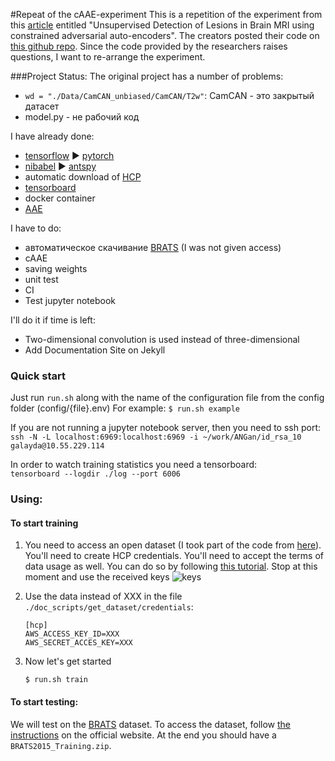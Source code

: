 #Repeat of the cAAE-experiment
This is a repetition of the experiment from this [article](https://arxiv.org/pdf/1806.04972.pdf) 
entitled "Unsupervised Detection of Lesions in Brain MRI using constrained adversarial auto-encoders". 
The creators posted their code on [this github repo](https://github.com/aubreychen9012/cAAE).
Since the code provided by the researchers raises questions, I want to re-arrange the experiment.

###Project Status:
The original project has a number of problems:
* `wd = "./Data/CamCAN_unbiased/CamCAN/T2w"`: CamCAN - это закрытый датасет
* model.py - не рабочий код

I have already done:
* [tensorflow](https://www.tensorflow.org/) :arrow_forward: [pytorch](https://pytorch.org/)
* [nibabel](https://nipy.org/nibabel/) :arrow_forward: [antspy](https://github.com/ANTsX/ANTsPy)
* automatic download of [HCP](http://www.humanconnectomeproject.org/data/)
* [tensorboard](https://www.tensorflow.org/tensorboard)
* docker container
* [AAE](https://github.com/eriklindernoren/PyTorch-GAN)

I have to do:
* автоматическое скачивание [BRATS](https://www.med.upenn.edu/sbia/brats2018/data.html) (I was not given access)
* cAAE
* saving weights
* unit test
* CI
* Test jupyter notebook

I'll do it if time is left:
* Two-dimensional convolution is used instead of three-dimensional
* Add Documentation Site on Jekyll


### Quick start

Just run `run.sh` along with the name of the configuration file from the config folder (config/{file}.env)
For example: `$ run.sh example`

If you are not running a jupyter notebook server, then you need to ssh port:  
    ```
    ssh -N -L localhost:6969:localhost:6969 -i ~/work/ANGan/id_rsa_10 galayda@10.55.229.114
    ```

In order to watch training statistics you need a tensorboard:  
    ```
    tensorboard --logdir ./log --port 6006
    ```



### Using:
#### To start training
1. You need to access an open dataset (I took part of the code from [here](https://github.com/jokedurnez/HCP_download)). You'll need to create HCP credentials. You'll need to accept the terms of data usage as well. You can do so by following [this tutorial](https://wiki.humanconnectome.org/display/PublicData/How+To+Connect+to+Connectome+Data+via+AWS).
Stop at this moment and use the received keys
![keys](https://wiki.humanconnectome.org/download/attachments/67666030/image2015-1-7%2014%3A41%3A22.png?version=1&modificationDate=1420664134386&api=v2)

2. Use the data instead of XXX in the file `./doc_scripts/get_dataset/credentials`:
    ```
    [hcp]
    AWS_ACCESS_KEY_ID=XXX
    AWS_SECRET_ACCES_KEY=XXX
    ```
3. Now let's get started
    ```
    $ run.sh train
    ```
#### To start testing:
We will test on the [BRATS](https://www.med.upenn.edu/sbia/brats2018/data.html) dataset. 
To access the dataset, follow [the instructions](https://www.med.upenn.edu/sbia/brats2018/registration.html) on the official website.
At the end you should have a `BRATS2015_Training.zip`.